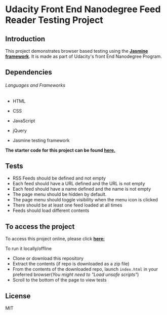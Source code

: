 # Udacity Front End Nanodegree Feed Reader Testing Project

## Introduction
This project demonstrates browser based testing using the **[Jasmine framework](https://jasmine.github.io/)**. It is made as part of Udacity's front End Nanodegree Program.

## Dependencies
###### Languages and Frameworks
- HTML

- CSS

- JavaScript

- jQuery

- Jasmine testing framework

**The starter code for this project can be found [here.](https://github.com/udacity/frontend-nanodegree-feedreader)**

## Tests
- RSS Feeds should be defined and not empty
- Each feed should have a URL defined and the URL is not empty
- Each feed should have a name defined and the name is not empty
- The page menu should be hidden by default.
- The page menu should toggle visibility when the menu icon is clicked
- There should be at least one feed loaded at all times
- Feeds should load different contents


## To access the project
To access this project online, please click **[here:](https://hamiduabu.github.io/fend-feedreader-test/)**

To run it locally/offline
- Clone or download this repository
- Extract the contents (if repo is downloaded as a zip file)
- From the contents of the downloaded repo, launch `index.html` in your preferred browser(*You might need to "Load unsafe scripts"*)
- Scroll to the bottom of the page to view tests


## License

MIT